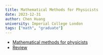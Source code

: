 ```yaml
---
title: Mathematical Methods for Physicists
date: 2023-12-31
author: Chen Huang
university: Imperial College London
tags: ["math", "graduate"]
---
```


- [Mathematical methods for physicists](mathematical-methods-for-physicists/pdf/mathematical-methods-for-physicists.pdf)
- [Review](mathematical-methods-for-physicists/pdf/revision-for-2024-mmp-exam.pdf)
